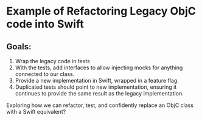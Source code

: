 # Example of Refactoring Legacy ObjC code into Swift

## Goals:
1. Wrap the legacy code in tests
2. With the tests, add interfaces to allow injecting mocks for anything connected to our class.
3. Provide a new implementation in Swift, wrapped in a feature flag.
4. Duplicated tests should point to new implementation, ensuring it continues to provide the same result as the legacy implementation.

Exploring how we can refactor, test, and confidently replace an ObjC class with a Swift equivalent?
